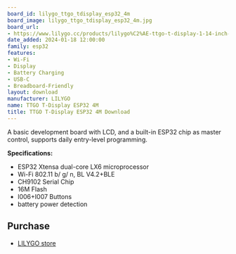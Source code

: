 ```yaml
---
board_id: lilygo_ttgo_tdisplay_esp32_4m
board_image: lilygo_ttgo_tdisplay_esp32_4m.jpg
board_url:
- https://www.lilygo.cc/products/lilygo%C2%AE-ttgo-t-display-1-14-inch-lcd-esp32-control-board?variant=42159376433333
date_added: 2024-01-18 12:00:00
family: esp32
features:
- Wi-Fi
- Display
- Battery Charging
- USB-C
- Breadboard-Friendly
layout: download
manufacturer: LILYGO
name: TTGO T-Display ESP32 4M
title: TTGO T-Display ESP32 4M Download
---
```


A basic development board with LCD, and a built-in ESP32 chip as master control, supports daily entry-level programming.

**Specifications:**
- ESP32 Xtensa dual-core LX6 microprocessor
- Wi-Fi 802.11 b/ g/ n, BL V4.2+BLE
- CH9102 Serial Chip
- 16M Flash
- l006+I007 Buttons
- battery power detection

## Purchase

* [LILYGO store](https://www.lilygo.cc/products/lilygo%C2%AE-ttgo-t-display-1-14-inch-lcd-esp32-control-board?variant=42159376433333)
